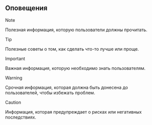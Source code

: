 ## Оповещения

> [!NOTE]
> Полезная информация, которую пользователи должны прочитать.

> [!TIP]
> Полезные советы о том, как сделать что-то лучше или проще.

> [!IMPORTANT]
> Важная информация, которую необходимо знать пользователям.

> [!WARNING]
> Срочная информация, которая должна быть донесена до пользователей, чтобы избежать проблем.

> [!CAUTION]
> Информация, которая предупреждает о рисках или негативных последствиях.

